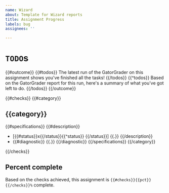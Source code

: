 ```yaml
---
name: Wizard
about: Template for Wizard reports
title: Assignment Progress
labels: bug
assignees: ''

---
```


# `TODO`s

{{#outcome}}
{{#todos}}
The latest run of the GatorGrader on this assignment shows you've finished all the tasks!
{{/todos}}
{{^todos}}
Based on the GatorGrader report for this run, here's a summary of what you've got left to do.
{{/todos}}
{{/outcome}}

{{#checks}}
{{#category}}
## {{category}}

{{#specifications}}
{{#description}}
- [{{#status}}x{{/status}}{{^status}} {{/status}}] {{.}}
{{/description}}
- {{#diagnostic}} {{.}} {{/diagnostic}}
{{/specifications}}
{{/category}}

{{/checks}}

## Percent complete

Based on the checks achieved, this assignment is `{{#checks}}{{pct}}{{/checks}}%` complete.
